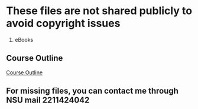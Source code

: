 # These files are not shared publicly to avoid copyright issues

01. eBooks

## Course Outline

[Course Outline](http://ece.northsouth.edu/courses/mat-120/)

## For missing files, you can contact me through NSU mail 2211424042
